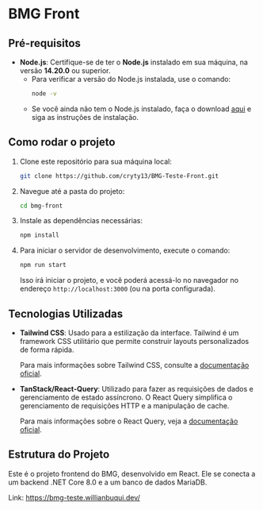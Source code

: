 # BMG Front

## Pré-requisitos

- **Node.js**: Certifique-se de ter o **Node.js** instalado em sua máquina, na versão **14.20.0** ou superior.
  - Para verificar a versão do Node.js instalada, use o comando:
    ```bash
    node -v
    ```
  - Se você ainda não tem o Node.js instalado, faça o download [aqui](https://nodejs.org/) e siga as instruções de instalação.

## Como rodar o projeto

1. Clone este repositório para sua máquina local:

    ```bash
    git clone https://github.com/cryty13/BMG-Teste-Front.git
    ```

2. Navegue até a pasta do projeto:

    ```bash
    cd bmg-front
    ```

3. Instale as dependências necessárias:

    ```bash
    npm install
    ```

4. Para iniciar o servidor de desenvolvimento, execute o comando:

    ```bash
    npm run start
    ```

    Isso irá iniciar o projeto, e você poderá acessá-lo no navegador no endereço `http://localhost:3000` (ou na porta configurada).

## Tecnologias Utilizadas

- **Tailwind CSS**: Usado para a estilização da interface. Tailwind é um framework CSS utilitário que permite construir layouts personalizados de forma rápida.
  
  Para mais informações sobre Tailwind CSS, consulte a [documentação oficial](https://tailwindcss.com/docs).

- **TanStack/React-Query**: Utilizado para fazer as requisições de dados e gerenciamento de estado assíncrono. O React Query simplifica o gerenciamento de requisições HTTP e a manipulação de cache.

  Para mais informações sobre o React Query, veja a [documentação oficial](https://react-query.tanstack.com/).

## Estrutura do Projeto

Este é o projeto frontend do BMG, desenvolvido em React. Ele se conecta a um backend .NET Core 8.0 e a um banco de dados MariaDB.


Link: https://bmg-teste.willianbuqui.dev/
